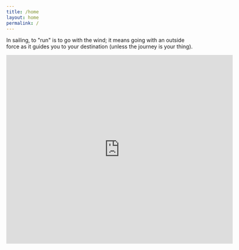 ```yaml
---
title: /home
layout: home
permalink: /
---
```


In sailing, to "run" is to go with the wind; it means going with an outside force as it guides you to your destination (unless the journey is your thing).

<iframe src="https://forecast.predictwind.com/tracking/display/Outrun/?mapMode=useAtlas&windSymbol=WindStreamlines&weatherSource=ECMWF" width=600 height=500 style="border:0;"></iframe>
